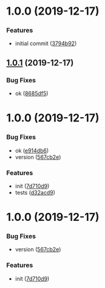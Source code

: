 # 1.0.0 (2019-12-17)


### Features

* initial commit ([3794b92](https://github.com/momentiris/hooks/commit/3794b927a9a48b89a4168db819fd837da984686e))

## [1.0.1](https://github.com/momentiris/hooks/compare/v1.0.0...v1.0.1) (2019-12-17)


### Bug Fixes

* ok ([8685df5](https://github.com/momentiris/hooks/commit/8685df5233bffbe4b67299c0f370c45b91cd138e))

# 1.0.0 (2019-12-17)


### Bug Fixes

* ok ([e914db6](https://github.com/momentiris/hooks/commit/e914db63913dfbe15a3a9b6e13f22e0566e5258e))
* version ([567cb2e](https://github.com/momentiris/hooks/commit/567cb2ed6198740fc1641d996eeda2840e89df82))


### Features

* init ([7d710d9](https://github.com/momentiris/hooks/commit/7d710d94fe3b6732b26c15ab05ee48f8427c9e5b))
* tests ([d32acd9](https://github.com/momentiris/hooks/commit/d32acd94f72d9ad54a340bff7806f1c63056a6db))

# 1.0.0 (2019-12-17)


### Bug Fixes

* version ([567cb2e](https://github.com/momentiris/hooks/commit/567cb2ed6198740fc1641d996eeda2840e89df82))


### Features

* init ([7d710d9](https://github.com/momentiris/hooks/commit/7d710d94fe3b6732b26c15ab05ee48f8427c9e5b))
